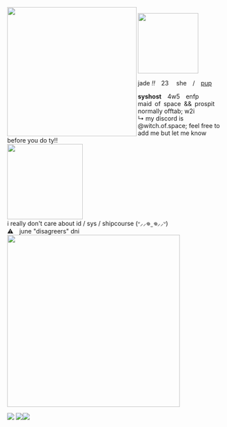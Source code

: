 <img src="https://files.catbox.moe/s0ngvr.webp" align="left" style="width: 300px;">
<p align="left"><img src="https://files.catbox.moe/60odjb.gif" style="width: 140px;"></p>
jade <i>!!</i> 23  she / <a href="https://pronouns.cc/@lofaf/jade">pup</a> </h3>
<p><b>syshost</b> 4w5 enfp
</br>maid of space && prospit
</br>normally offtab; w2i
</br>↳ my discord is @witch.of.space; feel free to add me but let me know before you do ty!!
</br><img src="https://64.media.tumblr.com/047dd9502540f819a4d687288016150c/bda8b752119b2997-ab/s1280x1920/2294b2fc5830dd55ce2562d3619a41c873d5f6b1.jpg" style="width: 175px;">
</br>i really don't care about id / sys / shipcourse (ᐡ⸝⸝𖦹  ̫ 𖦹⸝⸝ᐡ)
</br>⚠️ june "disagreers" dni</b>
</br><img src="https://64.media.tumblr.com/047dd9502540f819a4d687288016150c/bda8b752119b2997-ab/s1280x1920/2294b2fc5830dd55ce2562d3619a41c873d5f6b1.jpg" style="width: 400px;"></p>
<p align="left"><img src="https://files.catbox.moe/ru8qxl.png"> <img src="https://files.catbox.moe/o79ph6.png"><img src="https://files.catbox.moe/l7dxq2.png"></p>
